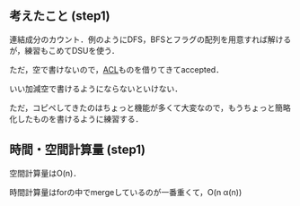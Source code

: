 ## 考えたこと (step1)
連結成分のカウント．例のようにDFS，BFSとフラグの配列を用意すれば解けるが，練習もこめてDSUを使う．

ただ，空で書けないので，[ACL](https://github.com/atcoder/ac-library/blob/master/atcoder/dsu.hpp)ものを借りてきてaccepted．

いい加減空で書けるようにならないといけない．

ただ，コピペしてきたのはちょっと機能が多くて大変なので，もうちょっと簡略化したものを書けるように練習する．

## 時間・空間計算量 (step1)
空間計算量はO(n)．

時間計算量はforの中でmergeしているのが一番重くて，O(n α(n))
